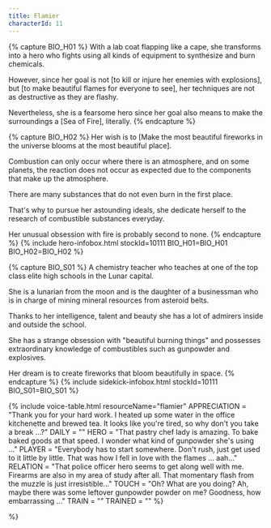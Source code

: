 ```yaml
---
title: Flamier
characterId: 11
---
```


{% capture BIO_H01 %}
With a lab coat flapping like a cape, she transforms into a hero who fights using all kinds of equipment to synthesize and burn chemicals.

However, since her goal is not \[to kill or injure her enemies with explosions\], but \[to make beautiful flames for everyone to see\], her techniques are not as destructive as they are flashy.

Nevertheless, she is a fearsome hero since her goal also means to make the surroundings a \[Sea of Fire\], literally. 
{% endcapture %}

{% capture BIO_H02 %}
Her wish is to \[Make the most beautiful fireworks in the universe blooms at the most beautiful place\].

Combustion can only occur where there is an atmosphere, and on some planets, the reaction does not occur as expected due to the components that make up the atmosphere.

There are many substances that do not even burn in the first place.

That's why to pursue her astounding ideals, she dedicate herself to the research of combustible substances everyday.

Her unusual obsession with fire is probably second to none.
{% endcapture %}
{% include hero-infobox.html stockId=10111 BIO_H01=BIO_H01 BIO_H02=BIO_H02 %}

{% capture BIO_S01 %}
A chemistry teacher who teaches at one of the top class elite high schools in the Lunar capital.

She is a lunarian from the moon and is the daughter of a businessman who is in charge of mining mineral resources from asteroid belts.

Thanks to her intelligence, talent and beauty she has a lot of admirers inside and outside the school.

She has a strange obsession with "beautiful burning things" and possesses extraordinary knowledge of combustibles such as gunpowder and explosives.

Her dream is to create fireworks that bloom beautifully in space.
{% endcapture %}
{% include sidekick-infobox.html stockId=10111 BIO_S01=BIO_S01 %}

{% include voice-table.html resourceName="flamier"
APPRECIATION = "Thank you for your hard work. I heated up some water in the office kitchenette and brewed tea. It looks like you're tired, so why don't you take a break ...?"
DAILY = ""
HERO = "That pastry chef lady is amazing. To bake baked goods at that speed. I wonder what kind of gunpowder she's using ..."
PLAYER = "Everybody has to start somewhere. Don't rush, just get used to it little by little. That was how I fell in love with the flames ... aah..."
RELATION = "That police officer hero seems to get along well with me. Firearms are also in my area of study after all. That momentary flash from the muzzle is just irresistible..."
TOUCH = "Oh?  What are you doing? Ah, maybe there was some leftover gunpowder powder on me? Goodness, how embarrassing ..."
TRAIN = ""
TRAINED = ""
%}

%}
